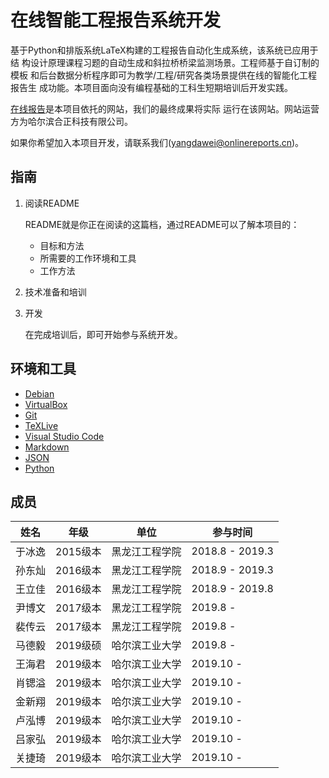 # 在线智能工程报告系统开发

基于Python和排版系统LaTeX构建的工程报告自动化生成系统，该系统已应用于结
构设计原理课程习题的自动生成和斜拉桥桥梁监测场景。工程师基于自订制的模板
和后台数据分析程序即可为教学/工程/研究各类场景提供在线的智能化工程报告生
成功能。本项目面向没有编程基础的工科生短期培训后开发实践。

[在线报告](http://www.onlinereports.cn)是本项目依托的网站，我们的最终成果将实际
运行在该网站。网站运营方为哈尔滨合正科技有限公司。

如果你希望加入本项目开发，请联系我们(yangdawei@onlinereports.cn)。

## 指南

1. 阅读README

    README就是你正在阅读的这篇档，通过README可以了解本项目的：
    
    - 目标和方法
    - 所需要的工作环境和工具
    - 工作方法

2. 技术准备和培训

3. 开发

    在完成培训后，即可开始参与系统开发。


## 环境和工具

- [Debian](wwh.md#debian)
- [VirtualBox](wwh.md#virtualbox)
- [Git](wwh.md#git)
- [TeXLive](wwh.md#texlive)
- [Visual Studio Code](wwh.md#vscode)
- [Markdown](wwh.md#markdown)
- [JSON](wwh.md#json)
- [Python](wwh.md#pyhton)


## 成员

| 姓名   | 年级     | 单位           | 参与时间        |
|--------|----------|----------------|-----------------|
| 于冰逸 | 2015级本 | 黑龙江工程学院 | 2018.8 - 2019.3 |
| 孙东灿 | 2016级本 | 黑龙江工程学院 | 2018.9 - 2019.3 |
| 王立佳 | 2016级本 | 黑龙江工程学院 | 2018.9 - 2019.8 |
| 尹博文 | 2017级本 | 黑龙江工程学院 | 2019.8 -        |
| 裴传云 | 2017级本 | 黑龙江工程学院 | 2019.8 -        |
| 马德毅 | 2019级硕 | 哈尔滨工业大学 | 2019.8 -        |
| 王海君 | 2019级本 | 哈尔滨工业大学 | 2019.10 -       |
| 肖锶溢 | 2019级本 | 哈尔滨工业大学 | 2019.10 -       |
| 金新翔 | 2019级本 | 哈尔滨工业大学 | 2019.10 -       |
| 卢泓博 | 2019级本 | 哈尔滨工业大学 | 2019.10 -       |
| 吕家弘 | 2019级本 | 哈尔滨工业大学 | 2019.10 -       |
| 关捷琦 | 2019级本 | 哈尔滨工业大学 | 2019.10 -       |
